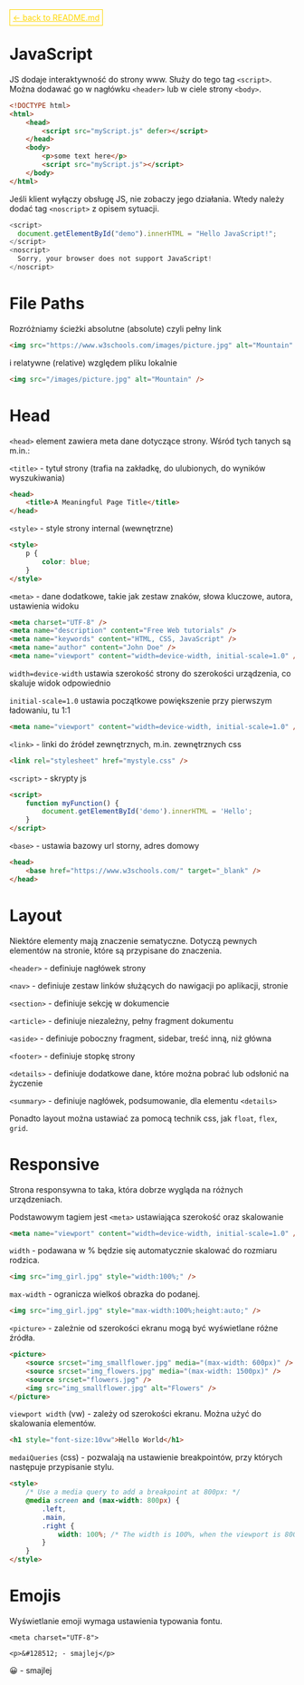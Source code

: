 <a href='../README.md' id='top' style='border: 1px solid gold; padding: 5px; color: gold'>← back to README.md</a>

# JavaScript

JS dodaje interaktywność do strony www. Służy do tego tag `<script>`. Można dodawać go w nagłówku `<header>` lub w ciele strony `<body>`.

```html
<!DOCTYPE html>
<html>
    <head>
        <script src="myScript.js" defer></script>
    </head>
    <body>
        <p>some text here</p>
        <script src="myScript.js"></script>
    </body>
</html>
```

Jeśli klient wyłączy obsługę JS, nie zobaczy jego działania. Wtedy należy dodać tag `<noscript>` z opisem sytuacji.

```js
<script>
  document.getElementById("demo").innerHTML = "Hello JavaScript!";
</script>
<noscript>
  Sorry, your browser does not support JavaScript!
</noscript>
```

# File Paths

Rozróżniamy ścieżki absolutne (absolute) czyli pełny link

```html
<img src="https://www.w3schools.com/images/picture.jpg" alt="Mountain" />
```

i relatywne (relative) względem pliku lokalnie

```html
<img src="/images/picture.jpg" alt="Mountain" />
```

# Head

`<head>` element zawiera meta dane dotyczące strony. Wśród tych tanych są m.in.:

`<title>` - tytuł strony (trafia na zakładkę, do ulubionych, do wyników wyszukiwania)

```html
<head>
    <title>A Meaningful Page Title</title>
</head>
```

`<style>` - style strony internal (wewnętrzne)

```html
<style>
    p {
        color: blue;
    }
</style>
```

`<meta>` - dane dodatkowe, takie jak zestaw znaków, słowa kluczowe, autora, ustawienia widoku

```html
<meta charset="UTF-8" />
<meta name="description" content="Free Web tutorials" />
<meta name="keywords" content="HTML, CSS, JavaScript" />
<meta name="author" content="John Doe" />
<meta name="viewport" content="width=device-width, initial-scale=1.0" />
```

`width=device-width` ustawia szerokość strony do szerokości urządzenia, co skaluje widok odpowiednio

`initial-scale=1.0` ustawia początkowe powiększenie przy pierwszym ładowaniu, tu 1:1

```html
<meta name="viewport" content="width=device-width, initial-scale=1.0" />
```

`<link>` - linki do źródeł zewnętrznych, m.in. zewnętrznych css

```html
<link rel="stylesheet" href="mystyle.css" />
```

`<script>` - skrypty js

```html
<script>
    function myFunction() {
        document.getElementById('demo').innerHTML = 'Hello';
    }
</script>
```

`<base>` - ustawia bazowy url storny, adres domowy

```html
<head>
    <base href="https://www.w3schools.com/" target="_blank" />
</head>
```

# Layout

Niektóre elementy mają znaczenie sematyczne. Dotyczą pewnych elementów na stronie, które są przypisane do znaczenia.

`<header>` - definiuje nagłówek strony

`<nav>` - definiuje zestaw linków służących do nawigacji po aplikacji, stronie

`<section>` - definiuje sekcję w dokumencie

`<article>` - definiuje niezależny, pełny fragment dokumentu

`<aside>` - definiuje poboczny fragment, sidebar, treść inną, niż główna

`<footer>` - definiuje stopkę strony

`<details>` - definiuje dodatkowe dane, które można pobrać lub odsłonić na życzenie

`<summary>` - definiuje nagłówek, podsumowanie, dla elementu `<details>`

Ponadto layout można ustawiać za pomocą technik css, jak `float`, `flex`, `grid`.

# Responsive

Strona responsywna to taka, która dobrze wygląda na różnych urządzeniach.

Podstawowym tagiem jest `<meta>` ustawiająca szerokość oraz skalowanie

```html
<meta name="viewport" content="width=device-width, initial-scale=1.0" />
```

`width` - podawana w % będzie się automatycznie skalować do rozmiaru rodzica.

```html
<img src="img_girl.jpg" style="width:100%;" />
```

`max-width` - ogranicza wielkoś obrazka do podanej.

```html
<img src="img_girl.jpg" style="max-width:100%;height:auto;" />
```

`<picture>` - zależnie od szerokości ekranu mogą być wyświetlane różne źródła.

```html
<picture>
    <source srcset="img_smallflower.jpg" media="(max-width: 600px)" />
    <source srcset="img_flowers.jpg" media="(max-width: 1500px)" />
    <source srcset="flowers.jpg" />
    <img src="img_smallflower.jpg" alt="Flowers" />
</picture>
```

`viewport width` (vw) - zależy od szerokości ekranu. Można użyć do skalowania elementów.

```html
<h1 style="font-size:10vw">Hello World</h1>
```

`medaiQueries` (css) - pozwalają na ustawienie breakpointów, przy których następuje przypisanie stylu.

```html
<style>
    /* Use a media query to add a breakpoint at 800px: */
    @media screen and (max-width: 800px) {
        .left,
        .main,
        .right {
            width: 100%; /* The width is 100%, when the viewport is 800px or smaller */
        }
    }
</style>
```

# Emojis

Wyświetlanie emoji wymaga ustawienia typowania fontu.

`<meta charset="UTF-8">`

`<p>&#128512; - smajlej</p>`

<p>&#128512; - smajlej</p>

